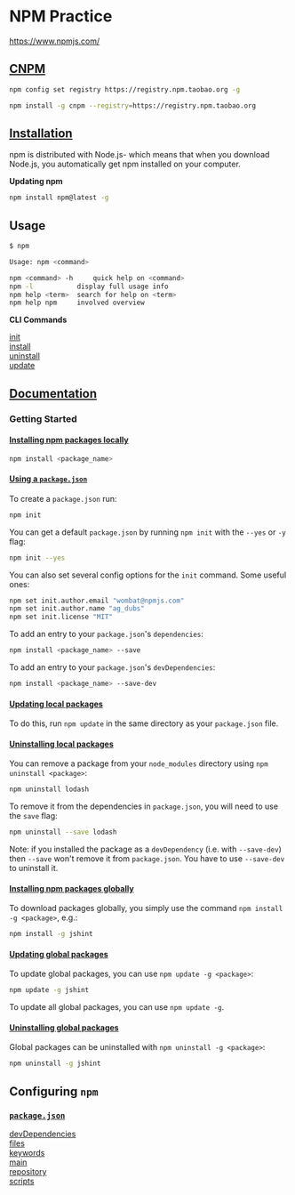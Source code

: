 # NPM Practice

https://www.npmjs.com/

## [CNPM](https://npm.taobao.org/)

```bash
npm config set registry https://registry.npm.taobao.org -g
```

```bash
npm install -g cnpm --registry=https://registry.npm.taobao.org
```

## [Installation](https://www.npmjs.com/get-npm)

npm is distributed with Node.js- which means that when you download Node.js, you automatically get npm installed on your computer.

**Updating npm**
```bash
npm install npm@latest -g
```

## Usage

```bash
$ npm

Usage: npm <command>

npm <command> -h     quick help on <command>
npm -l           display full usage info
npm help <term>  search for help on <term>
npm help npm     involved overview
```

**CLI Commands**

[init](https://docs.npmjs.com/cli/init) \
[install](https://docs.npmjs.com/cli/install) \
[uninstall](https://docs.npmjs.com/cli/uninstall) \
[update](https://docs.npmjs.com/cli/update)

## [Documentation](https://docs.npmjs.com/)

### Getting Started

#### [Installing npm packages locally](https://docs.npmjs.com/getting-started/installing-npm-packages-locally)

```bash
npm install <package_name>
```

#### [Using a `package.json`](https://docs.npmjs.com/getting-started/using-a-package.json)

To create a `package.json` run:
```bash
npm init
```

You can get a default `package.json` by running `npm init` with the `--yes` or `-y` flag:
```bash
npm init --yes
```

You can also set several config options for the `init` command. Some useful ones:
```bash
npm set init.author.email "wombat@npmjs.com"
npm set init.author.name "ag_dubs"
npm set init.license "MIT"
```

To add an entry to your `package.json`'s `dependencies`:
```bash
npm install <package_name> --save
```

To add an entry to your `package.json`'s `devDependencies`:
```bash
npm install <package_name> --save-dev
```

#### [Updating local packages](https://docs.npmjs.com/getting-started/updating-local-packages)

To do this, run `npm update` in the same directory as your `package.json` file.

#### [Uninstalling local packages](https://docs.npmjs.com/getting-started/uninstalling-local-packages)


You can remove a package from your `node_modules` directory using `npm uninstall <package>`:
```bash
npm uninstall lodash
```

To remove it from the dependencies in `package.json`, you will need to use the `save` flag:
```bash
npm uninstall --save lodash
```

Note: if you installed the package as a `devDependency` (i.e. with `--save-dev`) then `--save` won't remove it from `package.json`. You have to use `--save-dev` to uninstall it.

#### [Installing npm packages globally](https://docs.npmjs.com/getting-started/installing-npm-packages-globally)

To download packages globally, you simply use the command `npm install -g <package>`, e.g.:
```bash
npm install -g jshint
```

#### [Updating global packages](https://docs.npmjs.com/getting-started/updating-global-packages)

To update global packages, you can use `npm update -g <package>`:
```bash
npm update -g jshint
```

To update all global packages, you can use `npm update -g`.

#### [Uninstalling global packages](https://docs.npmjs.com/getting-started/uninstalling-global-packages)

Global packages can be uninstalled with `npm uninstall -g <package>`:
```bash
npm uninstall -g jshint
```

## Configuring `npm`

### [`package.json`](https://docs.npmjs.com/files/package.json)

[devDependencies](https://docs.npmjs.com/files/package.json#devdependencies) \
[files](https://docs.npmjs.com/files/package.json#files) \
[keywords](https://docs.npmjs.com/files/package.json#keywords) \
[main](https://docs.npmjs.com/files/package.json#main) \
[repository](https://docs.npmjs.com/files/package.json#repository) \
[scripts](https://docs.npmjs.com/files/package.json#scripts)

